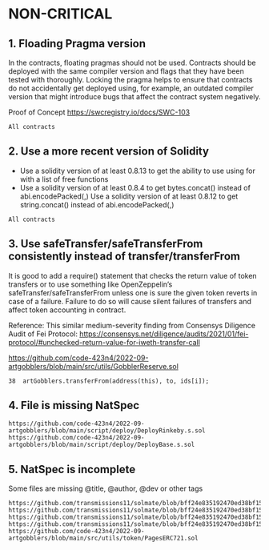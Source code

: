 # NON-CRITICAL

## 1. Floading Pragma version


In the contracts, floating pragmas should not be used. Contracts should be deployed with the same compiler version and flags that they have been tested with thoroughly. Locking the pragma helps to ensure that contracts do not accidentally get deployed using, for example, an outdated compiler version that might introduce bugs that affect the contract system negatively.

Proof of Concept
https://swcregistry.io/docs/SWC-103

```
All contracts
```

## 2. Use a more recent version of Solidity


- Use a solidity version of at least 0.8.13 to get the ability to use using for with a list of free functions
- Use a solidity version of at least 0.8.4 to get bytes.concat() instead of abi.encodePacked(<bytes>,<bytes>) Use a solidity version of at least 0.8.12 to get string.concat() instead of abi.encodePacked(<str>,<str>)

```
All contracts
```

## 3. Use safeTransfer/safeTransferFrom consistently instead of transfer/transferFrom


It is good to add a require() statement that checks the return value of token transfers or to use something like OpenZeppelin’s safeTransfer/safeTransferFrom unless one is sure the given token reverts in case of a failure. Failure to do so will cause silent failures of transfers and affect token accounting in contract.

Reference: This similar medium-severity finding from Consensys Diligence Audit of Fei Protocol: https://consensys.net/diligence/audits/2021/01/fei-protocol/#unchecked-return-value-for-iweth-transfer-call


https://github.com/code-423n4/2022-09-artgobblers/blob/main/src/utils/GobblerReserve.sol
```
38	artGobblers.transferFrom(address(this), to, ids[i]);
```

## 4. File is missing NatSpec

```
https://github.com/code-423n4/2022-09-artgobblers/blob/main/script/deploy/DeployRinkeby.s.sol
https://github.com/code-423n4/2022-09-artgobblers/blob/main/script/deploy/DeployBase.s.sol
```


## 5. NatSpec is incomplete

Some files are missing @title, @author, @dev or other tags

```
https://github.com/transmissions11/solmate/blob/bff24e835192470ed38bf15dbed6084c2d723ace/src/auth/Owned.sol
https://github.com/transmissions11/solmate/blob/bff24e835192470ed38bf15dbed6084c2d723ace/src/utils/LibString.sol
https://github.com/transmissions11/solmate/blob/bff24e835192470ed38bf15dbed6084c2d723ace/src/tokens/ERC721.sol
https://github.com/transmissions11/solmate/blob/bff24e835192470ed38bf15dbed6084c2d723ace/src/utils/FixedPointMathLib.sol
https://github.com/code-423n4/2022-09-artgobblers/blob/main/src/utils/token/PagesERC721.sol
```
